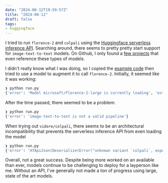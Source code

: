 ```yaml
---
date: "2024-08-12T19:59:57Z"
title: "2024-08-12"
draft: false
tags:
- huggingface
---
```


I tried to run `florence-2` and `colpali` using the [Huggingface serverless inference API](https://huggingface.co/inference-api/serverless).
Searching around, there seems to pretty pretty start support for `image-text-to-text` models.
On Github, I only found a [few projects](https://github.com/search?type=code&q=image-text-to-text) that even reference these types of models.

I didn't really know what I was doing, so I copied the [example code](https://huggingface.co/docs/api-inference/quicktour) then tried to use a model to augment it to call `florence-2`.
Initially, it seemed like it was working:

```sh
❯ python run.py
{'error': 'Model microsoft/Florence-2-large is currently loading', 'estimated_time': 61.724300384521484}
```

After the time passed, there seemed to be a problem:

```sh
❯ python run.py
{'error': 'image-text-to-text is not a valid pipeline'}
```

When trying out `vidore/colpali`, there seems to be an architectural incompatibility that prevents the serverless inference API from even loading the model

```sh
❯ python run.py
{'error': 'HfApiJson(Deserialize(Error("unknown variant `colpali`, expected one of `text-generation-inference`, `transformers`, `allennlp`, `flair`, `espnet`, `asteroid`, `speechbrain`, `timm`, `sentence-transformers`, `spacy`, `sklearn`, `stanza`, `adapter-transformers`, `fasttext`, `fairseq`, `pyannote-audio`, `doctr`, `nemo`, `fastai`, `k2`, `diffusers`, `paddlenlp`, `mindspore`, `open_clip`, `span-marker`, `bertopic`, `peft`, `setfit`", line: 1, column: 411)))'}
```

Overall, not a great success.
Despite being more worked on an available than ever, models continue to be challenging to deploy for a layperson like me.
Without an API, I've generally not made a ton of progress using large, state of the art models.
